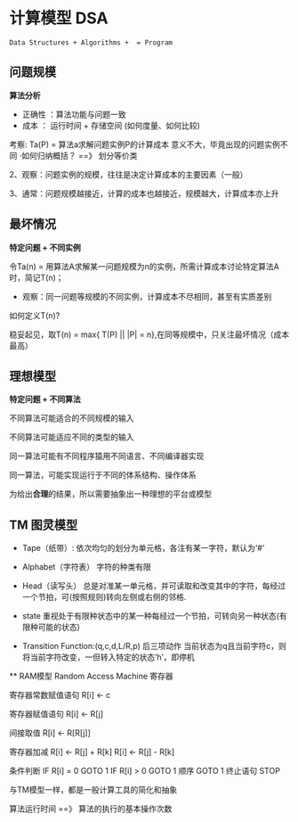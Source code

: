 # 计算模型 DSA 
    Data Structures + Algorithms +  = Program 
    
## 问题规模
**算法分析**

* 正确性 ：算法功能与问题一致
* 成本 ： 运行时间 + 存储空间
        (如何度量、如何比较)

考察: Ta(P) = 算法a求解问题实例P的计算成本
    意义不大，毕竟出现的问题实例不同
    ·如何归纳概括？ ==》 划分等价类

2、观察：问题实例的规模，往往是决定计算成本的主要因素（一般）

3、通常：问题规模越接近，计算的成本也越接近，规模越大，计算成本亦上升

## 最坏情况
**特定问题 + 不同实例**

令Ta(n) = 用算法A求解某一问题规模为n的实例，所需计算成本讨论特定算法A时，简记T(n)；

* 观察：同一问题等规模的不同实例，计算成本不尽相同，甚至有实质差别

如何定义T(n)?

稳妥起见，取T(n) = max{ T(P) || |P| = n},在同等规模中，只关注最坏情况（成本最高）

## 理想模型
**特定问题 + 不同算法**

不同算法可能适合的不同规模的输入

不同算法可能适应不同的类型的输入

同一算法可能有不同程序猿用不同语言、不同编译器实现

同一算法，可能实现运行于不同的体系结构、操作体系

为给出**合理**的结果，所以需要抽象出一种理想的平台或模型

## TM 图灵模型

* Tape（纸带）: 依次均匀的划分为单元格，各注有某一字符，默认为‘#’

* Alphabet（字符表） 字符的种类有限
 
* Head（读写头） 总是对准某一单元格，并可读取和改变其中的字符，每经过一个节拍，可(按照规则)转向左侧或右侧的邻格.

* state 重视处于有限种状态中的某一种每经过一个节拍，可转向另一种状态(有限种可能的状态)

* Transition  Function:(q,c,d,L/R,p) 后三项动作
当前状态为q且当前字符c，则将当前字符改变，一但转入特定的状态‘h’，即停机

** RAM模型 Random Access Machine
寄存器

寄存器常数赋值语句 R[i] <- c  

寄存器赋值语句 R[i] <- R[j]

间接取值 R[i] <- R[R[j]]

寄存器加减   R[i] <- R[j] + R[k]    R[i] <- R[j] - R[k]

条件判断 IF R[i] = 0 GOTO 1     IF R[i] > 0 GOTO 1    顺序 GOTO 1     终止语句 STOP

与TM模型一样，都是一般计算工具的简化和抽象

算法运行时间 ==》 算法的执行的基本操作次数